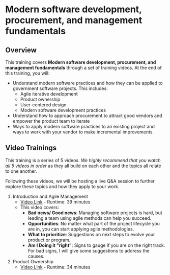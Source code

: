 # Modern software development, procurement, and management fundamentals
## Overview
This training covers **Modern software development, procurement, and management fundamentals** through a set of training videos.  At the end of this training, you will:
- Understand modern software practices and how they can be applied to government software projects.  This includes:
  - Agile iterative development
  - Product ownership
  - User-centered design
  - Modern software development practices
- Understand how to approach procurement to attract good vendors and empower the product team to iterate
- Ways to apply modern software practices to an existing project and ways to work with your vendor to make incremental improvements

## Video Trainings
This training is a series of 5 videos. _We highly recommend that you watch all 5 videos in order_ as they all build on each other and the topics all relate to one another.   

Following these videos, we will be hosting a live Q&A session to further explore these topics and how they apply to your work. 
1. Introduction and Agile Management
   - [Video Link](https://gsa.zoomgov.com/rec/share/xIpIHh-zKtIOXPLYgknxK-BDUVuPKbufppkz9bc6T9ZWJvyRwR5t5rQVrXwroLoz.KnL-7zBgUgGhMc7F?startTime=1660748950000) - Runtime: 39 minutes
   - This video covers:
      - **Bad news/ Good news**: Managing software projects is hard, but leading a team using agile methods can help you succeed.
      - **Opportunities**: No matter what part of the project lifecycle you are in, you can start applying agile methodologies.
      - **What to prioritize**: Suggestions on next steps to evolve your product or program.
      - **Am I Doing it "right"**: Signs to gauge if you are on the right track. For bad signs, I will give some suggestions to address the causes.
2. Product Ownership
   - [Video Link](https://gsa.zoomgov.com/rec/share/nmsNEsFCGKXN7zDK-gi3b37pNDLDoHKP3w2QusTUf7_h-NMrrJ4Vxg-ND6-SiFLX.pfaFoABYat_m6Y7m?startTime=1660753906000%20Passcode:%201*rbc!%H) - Runtime: 34 minutes


